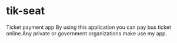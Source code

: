 # tik-seat
Ticket payment app
By using this application you can pay bus ticket online.Any private or government organizations make use my app.
